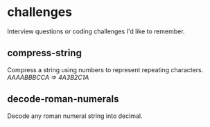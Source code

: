 # challenges
Interview questions or coding challenges I'd like to remember.

## compress-string
Compress a string using numbers to represent repeating characters.  
*AAAABBBCCA => 4A3B2C1A* 

## decode-roman-numerals 
Decode any roman numeral string into decimal.
